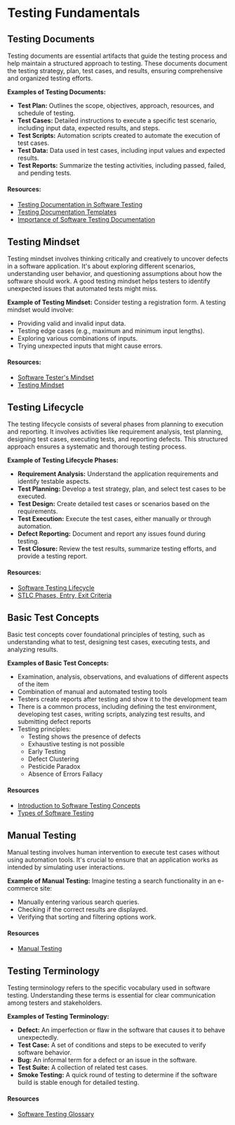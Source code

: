 # Testing Fundamentals

## Testing Documents

Testing documents are essential artifacts that guide the testing process and help maintain a structured approach to testing. These documents document the testing strategy, plan, test cases, and results, ensuring comprehensive and organized testing efforts.

**Examples of Testing Documents:**

- **Test Plan:** Outlines the scope, objectives, approach, resources, and schedule of testing.
- **Test Cases:** Detailed instructions to execute a specific test scenario, including input data, expected results, and steps.
- **Test Scripts:** Automation scripts created to automate the execution of test cases.
- **Test Data:** Data used in test cases, including input values and expected results.
- **Test Reports:** Summarize the testing activities, including passed, failed, and pending tests.

#### Resources:

- [Testing Documentation in Software Testing](https://www.guru99.com/testing-documentation.html)
- [Testing Documentation Templates](https://strongqa.com/qa-portal/testing-docs-templates)
- [Importance of Software Testing Documentation](https://pflb.us/blog/importance-of-software-testing-documentation/)

## Testing Mindset

Testing mindset involves thinking critically and creatively to uncover defects in a software application. It's about exploring different scenarios, understanding user behavior, and questioning assumptions about how the software should work. A good testing mindset helps testers to identify unexpected issues that automated tests might miss.

**Example of Testing Mindset:**
Consider testing a registration form. A testing mindset would involve:

- Providing valid and invalid input data.
- Testing edge cases (e.g., maximum and minimum input lengths).
- Exploring various combinations of inputs.
- Trying unexpected inputs that might cause errors.

#### Resources:

- [Software Tester's Mindset](https://softwaretester.careers/the-software-testers-mindset/)
- [Testing Mindset](https://learn.cypress.io/testing-foundations/testing-is-a-mindset)

## Testing Lifecycle

The testing lifecycle consists of several phases from planning to execution and reporting. It involves activities like requirement analysis, test planning, designing test cases, executing tests, and reporting defects. This structured approach ensures a systematic and thorough testing process.

**Example of Testing Lifecycle Phases:**

- **Requirement Analysis:** Understand the application requirements and identify testable aspects.
- **Test Planning:** Develop a test strategy, plan, and select test cases to be executed.
- **Test Design:** Create detailed test cases or scenarios based on the requirements.
- **Test Execution:** Execute the test cases, either manually or through automation.
- **Defect Reporting:** Document and report any issues found during testing.
- **Test Closure:** Review the test results, summarize testing efforts, and provide a testing report.

#### Resources:

- [Software Testing Lifecycle](https://www.geeksforgeeks.org/software-testing-life-cycle-stlc/)
- [STLC Phases, Entry, Exit Criteria](https://www.guru99.com/software-testing-life-cycle.html)

## Basic Test Concepts

Basic test concepts cover foundational principles of testing, such as understanding what to test, designing test cases, executing tests, and analyzing results.

**Examples of Basic Test Concepts:**

- Examination, analysis, observations, and evaluations of different aspects of the item
- Combination of manual and automated testing tools
- Testers create reports after testing and show it to the development team
- There is a common process, including defining the test environment, developing test cases, writing scripts, analyzing test results, and submitting defect reports
- Testing principles:
    - Testing shows the presence of defects
    - Exhaustive testing is not possible
    - Early Testing
    - Defect Clustering
    - Pesticide Paradox
    - Absence of Errors Fallacy

#### Resources

- [Introduction to Software Testing Concepts](https://learn.microsoft.com/en-us/training/modules/visual-studio-test-concepts/)
- [Types of Software Testing](https://www.atlassian.com/continuous-delivery/software-testing/types-of-software-testing)

## Manual Testing

Manual testing involves human intervention to execute test cases without using automation tools. It's crucial to ensure that an application works as intended by simulating user interactions.

**Example of Manual Testing:**
Imagine testing a search functionality in an e-commerce site:

- Manually entering various search queries.
- Checking if the correct results are displayed.
- Verifying that sorting and filtering options work.

#### Resources

- [Manual Testing](https://www.guru99.com/manual-testing.html)

## Testing Terminology

Testing terminology refers to the specific vocabulary used in software testing. Understanding these terms is essential for clear communication among testers and stakeholders.

**Examples of Testing Terminology:**

- **Defect:** An imperfection or flaw in the software that causes it to behave unexpectedly.
- **Test Case:** A set of conditions and steps to be executed to verify software behavior.
- **Bug:** An informal term for a defect or an issue in the software.
- **Test Suite:** A collection of related test cases.
- **Smoke Testing:** A quick round of testing to determine if the software build is stable enough for detailed testing.

#### Resources

- [Software Testing Glossary](https://www.lambdatest.com/learning-hub/glossary)